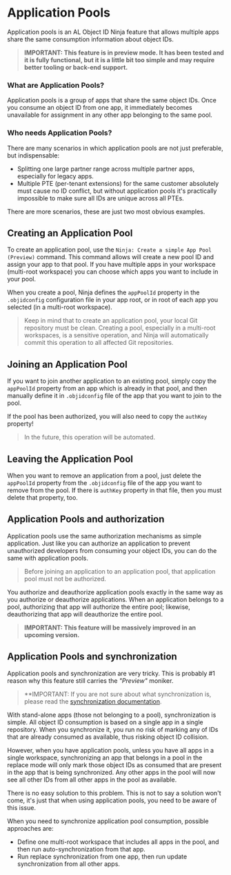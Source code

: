 # Application Pools

Application pools is an AL Object ID Ninja feature that allows multiple apps share the same consumption
information about object IDs.

> **IMPORTANT: This feature is in preview mode. It has been tested and it is fully functional, but it
is a little bit too simple and may require better tooling or back-end support.**

### What are Application Pools?

Application pools is a group of apps that share the same object IDs. Once you consume an object ID from
one app, it immediately becomes unavailable for assignment in any other app belonging to the same pool.

### Who needs Application Pools?

There are many scenarios in which application pools are not just preferable, but indispensable:
* Splitting one large partner range across multiple partner apps, especially for legacy apps.
* Multiple PTE (per-tenant extensions) for the same customer absolutely must cause no ID conflict, but
without application pools it's practically impossible to make sure all IDs are unique across all PTEs.

There are more scenarios, these are just two most obvious examples.

## Creating an Application Pool

To create an application pool, use the `Ninja: Create a simple App Pool (Preview)` command. This command
allows will create a new pool ID and assign your app to that pool. If you have multiple apps in your
workspace (multi-root workspace) you can choose which apps you want to include in your pool.

When you create a pool, Ninja defines the `appPoolId` property in the `.objidconfig` configuration file 
in your app root, or in root of each app you selected (in a multi-root workspace).

> Keep in mind that to create an application pool, your local Git repository must be clean. Creating a
pool, especially in a multi-root workspaces, is a sensitive operation, and Ninja will automatically
commit this operation to all affected Git repositories.

## Joining an Application Pool

If you want to join another application to an existing pool, simply copy the `appPoolId` property from
an app which is already in that pool, and then manually define it in `.objidconfig` file of the app that
you want to join to the pool.

If the pool has been authorized, you will also need to copy the `authKey` property!

> In the future, this operation will be automated.

## Leaving the Application Pool

When you want to remove an application from a pool, just delete the `appPoolId` property from the
`.objidconfig` file of the app you want to remove from the pool. If there is `authKey` property in that
file, then you must delete that property, too.

## Application Pools and authorization

Application pools use the same authorization mechanisms as simple application. Just like you can authorize
an application to prevent unauthorized developers from consuming your object IDs, you can do the same with
application pools.

> Before joining an application to an application pool, that application pool must not be authorized.

You authorize and deauthorize application pools exactly in the same way as you authorize or deauthorize
applications. When an application belongs to a pool, authorizing that app will authorize the entire pool;
likewise, deauthorizing that app will deauthorize the entire pool.

> **IMPORTANT: This feature will be massively improved in an upcoming version.**

## Application Pools and synchronization

Application pools and synchronization are very tricky. This is probably #1 reason why this feature still
carries the *"Preview"* moniker.

> **IMPORTANT: If you are not sure about what synchronization is, please read the [synchronization
documentation](https://github.com/vjekob/al-objid/blob/master/doc/Synchronization.md).

With stand-alone apps (those not belonging to a pool), synchronization is simple. All object ID consumption
is based on a single app in a single repository. When you synchronize it, you run no risk of marking any of
IDs that are already consumed as available, thus risking object ID collision.

However, when you have application pools, unless you have all apps in a single workspace, synchronizing
an app that belongs in a pool in the replace mode will only mark those object IDs as consumed that are
present in the app that is being synchronized. Any other apps in the pool will now see all other IDs from
all other apps in the pool as available.

There is no easy solution to this problem. This is not to say a solution won't come, it's just that when
using application pools, you need to be aware of this issue.

When you need to synchronize application pool consumption, possible approaches are:
* Define one multi-root workspace that includes all apps in the pool, and then run auto-synchronization
from that app.
* Run replace synchronization from one app, then run update synchronization from all other apps.
